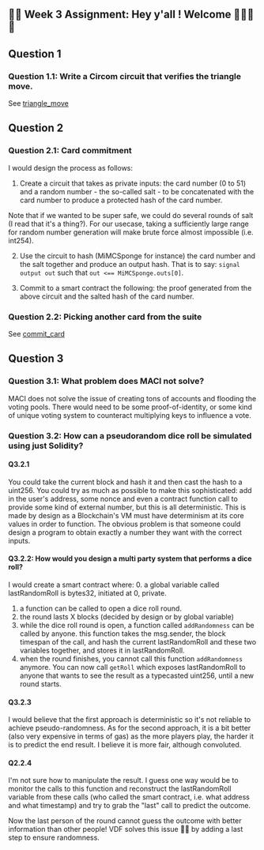 ## 🚀🚀 Week 3 Assignment: Hey y'all ! Welcome 👋👋🚀🚀

## Question 1

### Question 1.1: Write a Circom circuit that verifies the triangle move.

See [triangle_move](./triangle_move/)

## Question 2

### Question 2.1: Card commitment 

I would design the process as follows:

1. Create a circuit that takes as private inputs: the card number (0 to 51) and a random number - the so-called salt - to be concatenated with the card number to produce a protected hash of the card number. 

Note that if we wanted to be super safe, we could do several rounds of salt (I read that it's a thing?). For our usecase, taking a sufficiently large range for random number generation will make brute force almost impossible (i.e. int254).

2. Use the circuit to hash (MiMCSponge for instance) the card number and the salt together and produce an output hash. That is to say:
`signal output out` such that `out <== MiMCSponge.outs[0]`.

3. Commit to a smart contract the following: the proof generated from the above circuit and the salted hash of the card number.

### Question 2.2: Picking another card from the suite

See [commit_card](./card_commit)

## Question 3

### Question 3.1: What problem does MACI not solve?

MACI does not solve the issue of creating tons of accounts and flooding the voting pools. There would need to be some proof-of-identity, or some kind of unique voting system to counteract multiplying keys to influence a vote.

### Question 3.2: How can a pseudorandom dice roll be simulated using just Solidity?

#### Q3.2.1

You could take the current block and hash it and then cast the hash to a uint256. You could try as much as possible to make this sophisticated: add in the user's address, some nonce and even a contract function call to provide some kind of external number, but this is all deterministic. This is made by design as a Blockchain's VM must have determinism at its core values in order to function. The obvious problem is that someone could design a program to obtain exactly a number they want with the correct inputs.

#### Q3.2.2: How would you design a multi party system that performs a dice roll?

I would create a smart contract where:
0. a global variable called lastRandomRoll is bytes32, initiated at 0, private.
1. a function can be called to open a dice roll round. 
2. the round lasts X blocks (decided by design or by global variable)
3. while the dice roll round is open, a function called `addRandomness` can be called by anyone. this function takes the msg.sender, the block timespan of the call, and hash the current lastRandomRoll and these two variables together, and stores it in lastRandomRoll.
4. when the round finishes, you cannot call this function `addRandomness` anymore. You can now call `getRoll` which exposes lastRandomRoll to anyone that wants to see the result as a typecasted uint256, until a new round starts.

#### Q3.2.3
I would believe that the first approach is deterministic so it's not reliable to achieve pseudo-randomness. As for the second approach, it is a bit better (also very expensive in terms of gas) as the more players play, the harder it is to predict the end result. I believe it is more fair, although convoluted. 

#### Q2.2.4
I'm not sure how to manipulate the result. I guess one way would be to monitor the calls to this function and reconstruct the lastRandomRoll variable from these calls (who called the smart contract, i.e. what address and what timestamp) and try to grab the "last" call to predict the outcome.

Now the last person of the round cannot guess the outcome with better information than other people! VDF solves this issue 🚀🚀 by adding a last step to ensure randomness.


